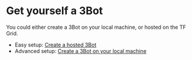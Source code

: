 # Get yourself a 3Bot

You could either create a 3Bot on your local machine, or hosted on the TF Grid. 

- Easy setup: [Create a hosted 3Bot](threebot.md)
- Advanced setup: [Create a 3Bot on your local machine](local_3bot.md)
